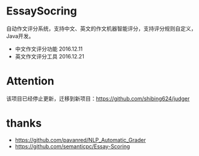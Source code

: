 # EssaySocring

自动作文评分系统，支持中文、英文的作文机器智能评分，支持评分规则自定义，Java开发。

* 中文作文评分功能 2016.12.11
* 英文作文评分工具 2016.12.21

# Attention

该项目已经停止更新，迁移到新项目：https://github.com/shibing624/judger

# thanks 

* https://github.com/pavanred/NLP_Automatic_Grader
* https://github.com/semanticpc/Essay-Scoring

